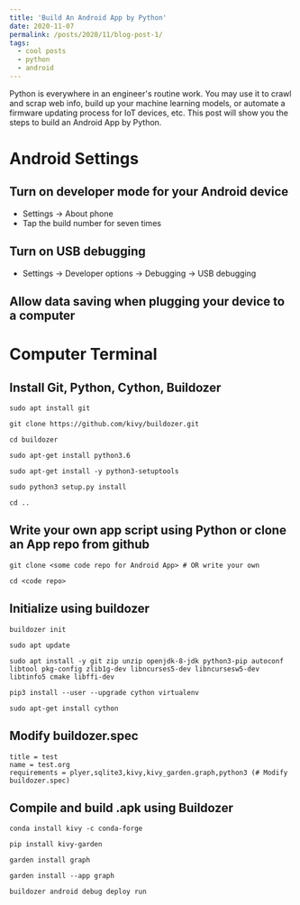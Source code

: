 ```yaml
---
title: 'Build An Android App by Python'
date: 2020-11-07
permalink: /posts/2020/11/blog-post-1/
tags:
  - cool posts
  - python
  - android
---
```


Python is everywhere in an engineer's routine work. You may use it to crawl and scrap web info, build up your machine learning models, or automate a firmware updating process for IoT devices, etc. This post will show you the steps to build an Android App by Python.  

Android Settings
======

Turn on developer mode for your Android device
------
- Settings -> About phone
- Tap the build number for seven times

Turn on USB debugging
------
- Settings -> Developer options -> Debugging -> USB debugging

Allow data saving when plugging your device to a computer
------

Computer Terminal
======

Install Git, Python, Cython, Buildozer
------
```shell
sudo apt install git

git clone https://github.com/kivy/buildozer.git

cd buildozer

sudo apt-get install python3.6

sudo apt-get install -y python3-setuptools

sudo python3 setup.py install 

cd ..
```

Write your own app script using Python or clone an App repo from github
------
```shell
git clone <some code repo for Android App> # OR write your own 

cd <code repo>
```

Initialize using buildozer
------
```shell
buildozer init

sudo apt update

sudo apt install -y git zip unzip openjdk-8-jdk python3-pip autoconf libtool pkg-config zlib1g-dev libncurses5-dev libncursesw5-dev libtinfo5 cmake libffi-dev

pip3 install --user --upgrade cython virtualenv

sudo apt-get install cython
```

Modify buildozer.spec
------
```
title = test
name = test.org
requirements = plyer,sqlite3,kivy,kivy_garden.graph,python3 (# Modify buildozer.spec)
```

Compile and build .apk using Buildozer
------
```shell
conda install kivy -c conda-forge

pip install kivy-garden

garden install graph

garden install --app graph

buildozer android debug deploy run
```